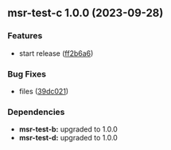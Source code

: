 ## msr-test-c 1.0.0 (2023-09-28)


### Features

* start release ([ff2b6a6](https://github.com/anolilab/test-multi-semantic-release/commit/ff2b6a6fb3075244a0d1b9db97f60cf28826fd2f))


### Bug Fixes

* files ([39dc021](https://github.com/anolilab/test-multi-semantic-release/commit/39dc02195aa9babfd0257e809f7a59639d719ee2))



### Dependencies

* **msr-test-b:** upgraded to 1.0.0
* **msr-test-d:** upgraded to 1.0.0
